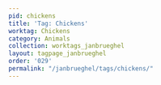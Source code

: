 ```yaml
---
pid: chickens
title: 'Tag: Chickens'
worktag: Chickens
category: Animals
collection: worktags_janbrueghel
layout: tagpage_janbrueghel
order: '029'
permalink: "/janbrueghel/tags/chickens/"
---
```

